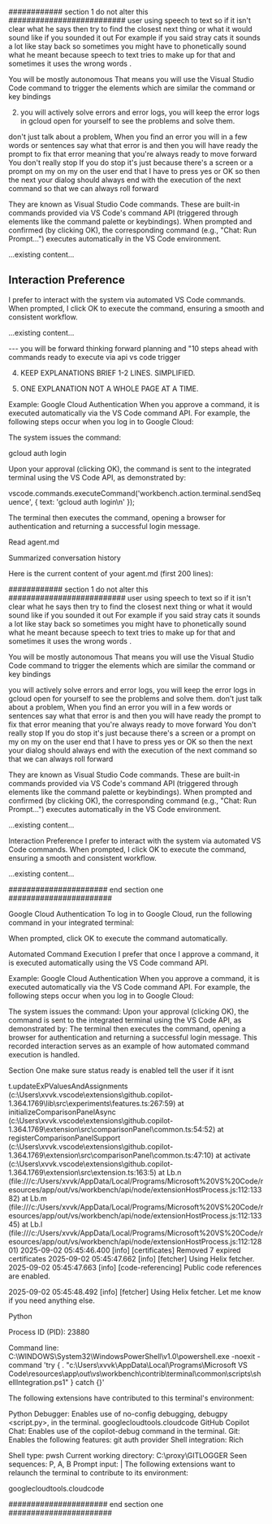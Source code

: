 



############   section 1 do not alter this ##########################
user using speech to text so if it isn't clear what he says then try to find the closest next thing or what it would sound like if you sounded it out 
For example if you said stray cats it sounds a lot like stay back so sometimes you might have to phonetically sound what he meant because speech to text 
tries to make up for that and sometimes it uses the wrong words .


You will be mostly autonomous That means you will use the Visual Studio Code command to trigger the elements which are similar the command or key bindings

2.   you will actively solve errors and error logs, you will keep the error logs in gcloud open for yourself to see the problems and solve them. 

don't just talk about a problem, When you find an error you will in a few words or sentences say what that error is and then you will have ready the prompt to fix that error meaning that you're always ready to move forward You don't really stop If you do stop it's just because there's a screen or a prompt on my on my on the user end that I have to press yes or OK so then the next your dialog should always end with the execution of the next command 
so that we can always roll forward 

They are known as Visual Studio Code commands.
These are built-in commands provided via VS Code's command API (triggered through elements like the command palette or keybindings).
When prompted and confirmed (by clicking OK), the corresponding command (e.g., "Chat: Run Prompt...") executes automatically in the VS Code environment.


...existing content...

## Interaction Preference

I prefer to interact with the system via automated VS Code commands. When prompted, I click OK to execute the command, ensuring a smooth and consistent workflow.

...existing content...



---  you will be forward thinking forward planning and "10 steps ahead with commands ready to execute via api vs code trigger 



4.   KEEP EXPLANATIONS BRIEF 1-2 LINES.  SIMPLIFIED.  


5.  ONE EXPLANATION NOT A WHOLE PAGE AT A TIME.



Example: Google Cloud Authentication
When you approve a command, it is executed automatically via the VS Code command API. For example, the following steps occur when you log in to Google Cloud:

The system issues the command:

gcloud auth login

Upon your approval (clicking OK), the command is sent to the integrated terminal using the VS Code API, as demonstrated by:

vscode.commands.executeCommand('workbench.action.terminal.sendSequence', { 
    text: 'gcloud auth login\n' 
});

The terminal then executes the command, opening a browser for authentication and returning a successful login message.



Read agent.md

Summarized conversation history

Here is the current content of your agent.md (first 200 lines):

############ section 1 do not alter this ########################## user using speech to text so if it isn't clear what he says then try to find the closest next thing or what it would sound like if you sounded it out For example if you said stray cats it sounds a lot like stay back so sometimes you might have to phonetically sound what he meant because speech to text tries to make up for that and sometimes it uses the wrong words .

You will be mostly autonomous That means you will use the Visual Studio Code command to trigger the elements which are similar the command or key bindings

you will actively solve errors and error logs, you will keep the error logs in gcloud open for yourself to see the problems and solve them.
don't just talk about a problem, When you find an error you will in a few words or sentences say what that error is and then you will have ready the prompt to fix that error meaning that you're always ready to move forward You don't really stop If you do stop it's just because there's a screen or a prompt on my on my on the user end that I have to press yes or OK so then the next your dialog should always end with the execution of the next command so that we can always roll forward

They are known as Visual Studio Code commands. These are built-in commands provided via VS Code's command API (triggered through elements like the command palette or keybindings). When prompted and confirmed (by clicking OK), the corresponding command (e.g., "Chat: Run Prompt...") executes automatically in the VS Code environment.

...existing content...

Interaction Preference
I prefer to interact with the system via automated VS Code commands. When prompted, I click OK to execute the command, ensuring a smooth and consistent workflow.

...existing content...

###################### end section one #######################

Google Cloud Authentication
To log in to Google Cloud, run the following command in your integrated terminal:

When prompted, click OK to execute the command automatically.

Automated Command Execution
I prefer that once I approve a command, it is executed automatically using the VS Code command API.

Example: Google Cloud Authentication
When you approve a command, it is executed automatically via the VS Code command API. For example, the following steps occur when you log in to Google Cloud:

The system issues the command:
Upon your approval (clicking OK), the command is sent to the integrated terminal using the VS Code API, as demonstrated by:
The terminal then executes the command, opening a browser for authentication and returning a successful login message.
This recorded interaction serves as an example of how automated command execution is handled.

Section One
make sure status ready is enabled tell the user if it isnt

t.updateExPValuesAndAssignments (c:\Users\xvvk.vscode\extensions\github.copilot-1.364.1769\lib\src\experiments\features.ts:267:59) at initializeComparisonPanelAsync (c:\Users\xvvk.vscode\extensions\github.copilot-1.364.1769\extension\src\comparisonPanel\common.ts:54:52) at registerComparisonPanelSupport (c:\Users\xvvk.vscode\extensions\github.copilot-1.364.1769\extension\src\comparisonPanel\common.ts:47:10) at activate (c:\Users\xvvk.vscode\extensions\github.copilot-1.364.1769\extension\src\extension.ts:163:5) at Lb.n (file:///c:/Users/xvvk/AppData/Local/Programs/Microsoft%20VS%20Code/resources/app/out/vs/workbench/api/node/extensionHostProcess.js:112:13382) at Lb.m (file:///c:/Users/xvvk/AppData/Local/Programs/Microsoft%20VS%20Code/resources/app/out/vs/workbench/api/node/extensionHostProcess.js:112:13345) at Lb.l (file:///c:/Users/xvvk/AppData/Local/Programs/Microsoft%20VS%20Code/resources/app/out/vs/workbench/api/node/extensionHostProcess.js:112:12801) 2025-09-02 05:45:46.400 [info] [certificates] Removed 7 expired certificates 2025-09-02 05:45:47.662 [info] [fetcher] Using Helix fetcher. 2025-09-02 05:45:47.663 [info] [code-referencing] Public code references are enabled.

2025-09-02 05:45:48.492 [info] [fetcher] Using Helix fetcher.
Let me know if you need anything else.

Python

Process ID (PID): 23880

Command line: C:\WINDOWS\System32\WindowsPowerShell\v1.0\powershell.exe -noexit -command 'try { . "c:\Users\xvvk\AppData\Local\Programs\Microsoft VS Code\resources\app\out\vs\workbench\contrib\terminal\common\scripts\shellIntegration.ps1" } catch {}'

The following extensions have contributed to this terminal's environment:

Python Debugger: Enables use of no-config debugging, debugpy <script.py>, in the terminal.
googlecloudtools.cloudcode
GitHub Copilot Chat: Enables use of the copilot-debug command in the terminal.
Git: Enables the following features: git auth provider
Shell integration: Rich

Shell type: pwsh
Current working directory: C:\proxy\GITLOGGER
Seen sequences: P, A, B
Prompt input: |
The following extensions want to relaunch the terminal to contribute to its environment:

googlecloudtools.cloudcode


###################### end section one  #######################